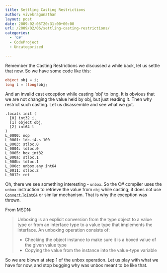 ```yaml
---
title: Settling Casting Restrictions
author: vivekragunathan
layout: post
date: 2009-02-05T20:31:00+00:00
url: /2009/02/06/settling-casting-restrictions/
categories:
  - 'C#'
  - CodeProject
  - Uncategorized

---
```


Remember the Casting Restrictions we discussed a while back, let us settle that now. So we have some code like this:

```csharp
object obj = i;
long l = (long)obj;
```

And an invalid cast exception while casting &#8216;obj&#8217; to long. It is obvious that we are not changing the value held by obj, but just reading it. Then why restrict such casting. Let us disassemble and see what we got.

```il
.locals init (
  [0] int32 i,
  [1] object obj,
  [2] int64 l
)
L_0000: nop
L_0001: ldc.i4.s 100
L_0003: stloc.0
L_0004: ldloc.0
L_0005: box int32
L_000a: stloc.1
L_000b: ldloc.1
L_000c: unbox.any int64
L_0011: stloc.2
L_0012: ret
```

Oh, there we see something interesting - `unbox`. So the C# compiler uses the `unbox` instruction to retrieve the value from `obj` while casting; it does not use [`Convert`](http://msdn.microsoft.com/en-us/library/system.convert.aspx).[`ToInt64`](http://msdn.microsoft.com/en-us/library/system.convert.toint64.aspx)  or similar mechanism. That is why the exception was thrown.

From MSDN:

> Unboxing is an explicit conversion from the type object to a value type or from an interface type to a value type that implements the interface. An unboxing operation consists of:
>
> - Checking the object instance to make sure it is a boxed value of the given value type
> - Copying the value from the instance into the value-type variable

So we are blown at step 1 of the unbox operation. Let us play with what we have for now, and stop bugging why was unbox meant to be like that.
